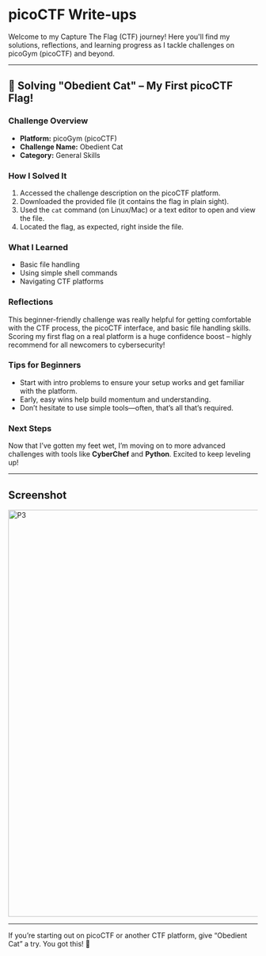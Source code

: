 # picoCTF Write-ups

Welcome to my Capture The Flag (CTF) journey! Here you'll find my solutions, reflections, and learning progress as I tackle challenges on picoGym (picoCTF) and beyond.

---

## 🚩 Solving "Obedient Cat" – My First picoCTF Flag!

### Challenge Overview

- **Platform:** picoGym (picoCTF)
- **Challenge Name:** Obedient Cat
- **Category:** General Skills

### How I Solved It

1. Accessed the challenge description on the picoCTF platform.
2. Downloaded the provided file (it contains the flag in plain sight).
3. Used the `cat` command (on Linux/Mac) or a text editor to open and view the file.
4. Located the flag, as expected, right inside the file.

### What I Learned

- Basic file handling
- Using simple shell commands
- Navigating CTF platforms

### Reflections

This beginner-friendly challenge was really helpful for getting comfortable with the CTF process, the picoCTF interface, and basic file handling skills. Scoring my first flag on a real platform is a huge confidence boost – highly recommend for all newcomers to cybersecurity!

### Tips for Beginners

- Start with intro problems to ensure your setup works and get familiar with the platform.
- Early, easy wins help build momentum and understanding.
- Don’t hesitate to use simple tools—often, that’s all that’s required.

### Next Steps

Now that I’ve gotten my feet wet, I’m moving on to more advanced challenges with tools like **CyberChef** and **Python**. Excited to keep leveling up!

---

## Screenshot

<img width="1440" height="820" alt="P3" src="https://github.com/user-attachments/assets/be94b893-b690-41e5-9db5-d5ebaa383399" />

---

If you’re starting out on picoCTF or another CTF platform, give “Obedient Cat” a try. You got this! 🐾
